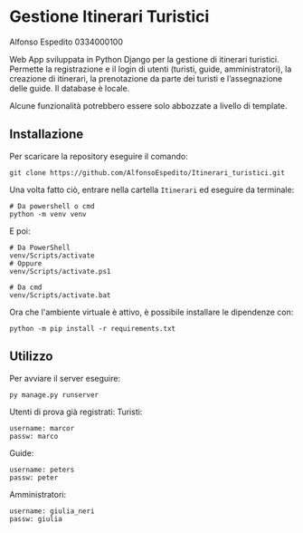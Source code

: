 # Gestione Itinerari Turistici

Alfonso Espedito 0334000100

Web App sviluppata in Python Django per la gestione di itinerari turistici. Permette la registrazione e il login di utenti (turisti, guide, amministratori), la creazione di itinerari, la prenotazione da parte dei turisti e l’assegnazione delle guide. Il database è locale.

Alcune funzionalità potrebbero essere solo abbozzate a livello di template.

## Installazione
Per scaricare la repository eseguire il comando:
```
git clone https://github.com/AlfonsoEspedito/Itinerari_turistici.git
```
Una volta fatto ciò, entrare nella cartella `Itinerari` ed eseguire da terminale:
```
# Da powershell o cmd
python -m venv venv
```
E poi:
```
# Da PowerShell
venv/Scripts/activate
# Oppure
venv/Scripts/activate.ps1

# Da cmd
venv/Scripts/activate.bat
```
Ora che l'ambiente virtuale è attivo, è possibile installare le dipendenze con:
```
python -m pip install -r requirements.txt
```

## Utilizzo

Per avviare il server eseguire:
```
py manage.py runserver
```

Utenti di prova già registrati:
Turisti:
```
username: marcor
passw: marco
```
Guide:
```
username: peters
passw: peter
```
Amministratori:
```
username: giulia_neri
passw: giulia
```
